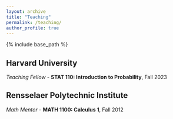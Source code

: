 ```yaml
---
layout: archive
title: "Teaching"
permalink: /teaching/
author_profile: true
---
```


{% include base_path %}

## Harvard University

_Teaching Fellow_ - **STAT 110: Introduction to Probability**, Fall 2023

## Rensselaer Polytechnic Institute

_Math Mentor_ - **MATH 1100: Calculus 1**, Fall 2012
